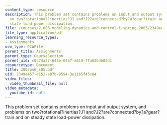 ```yaml
---
content_type: resource
description: This problem set contains problems on input and output system, and problems
  on two?rotational?inertias?J1 and?J2?are?connected?by?a?gear?train and on steady
  state load-power dissipation.
file: /courses/2-003-modeling-dynamics-and-control-i-spring-2005/2349e457d152a07b95943e1165f45c84_2003ps6_s05.pdf
file_type: application/pdf
learning_resource_types:
- Assignments
ocw_type: OCWFile
parent_title: Assignments
parent_type: CourseSection
parent_uid: c0c74a27-643e-0447-a619-7fa62bdb82d1
resourcetype: Document
title: 2003ps6_s05.pdf
uid: 2349e457-d152-a07b-9594-3e1165f45c84
video_files:
  video_thumbnail_file: null
video_metadata:
  youtube_id: null
---
```

This problem set contains problems on input and output system, and problems on two?rotational?inertias?J1 and?J2?are?connected?by?a?gear?train and on steady state load-power dissipation.

